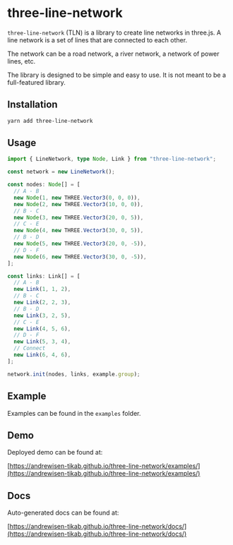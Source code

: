# three-line-network

`three-line-network` (TLN) is a library to create line networks in three.js.
A line network is a set of lines that are connected to each other.

The network can be a road network, a river network, a network of power lines, etc.

The library is designed to be simple and easy to use. It is not meant to be a full-featured library.

## Installation

```bash
yarn add three-line-network
```

## Usage

```typescript
import { LineNetwork, type Node, Link } from "three-line-network";

const network = new LineNetwork();

const nodes: Node[] = [
  // A - B
  new Node(1, new THREE.Vector3(0, 0, 0)),
  new Node(2, new THREE.Vector3(10, 0, 0)),
  // B - C
  new Node(3, new THREE.Vector3(20, 0, 5)),
  // C - E
  new Node(4, new THREE.Vector3(30, 0, 5)),
  // B - D
  new Node(5, new THREE.Vector3(20, 0, -5)),
  // D - F
  new Node(6, new THREE.Vector3(30, 0, -5)),
];

const links: Link[] = [
  // A - B
  new Link(1, 1, 2),
  // B - C
  new Link(2, 2, 3),
  // B - D
  new Link(3, 2, 5),
  // C - E
  new Link(4, 5, 6),
  // D - F
  new Link(5, 3, 4),
  // Connect
  new Link(6, 4, 6),
];

network.init(nodes, links, example.group);
```

## Example

Examples can be found in the `examples` folder.

## Demo

Deployed demo can be found at:

[https://andrewisen-tikab.github.io/three-line-network/examples/](https://andrewisen-tikab.github.io/three-line-network/examples/)

## Docs

Auto-generated docs can be found at:

[https://andrewisen-tikab.github.io/three-line-network/docs/](https://andrewisen-tikab.github.io/three-line-network/docs/)
